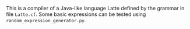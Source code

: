 This is a compiler of a Java-like language Latte defined by the grammar in file `Latte.cf`. Some basic expressions can be tested using `random_expression_generator.py`. 
